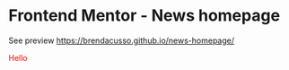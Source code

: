 # Frontend Mentor - News homepage
See preview https://brendacusso.github.io/news-homepage/

<p style="color:red;">Hello</p>
